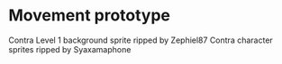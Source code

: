 # Movement prototype
Contra Level 1 background sprite ripped by Zephiel87
Contra character sprites ripped by Syaxamaphone
